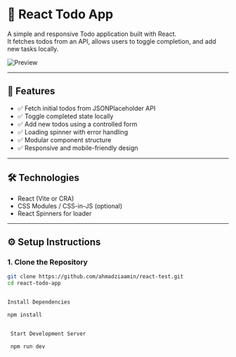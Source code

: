 # 📝 React Todo App

A simple and responsive Todo application built with React.  
It fetches todos from an API, allows users to toggle completion, and add new tasks locally.

![Preview](https://via.placeholder.com/800x300?text=React+Todo+App+Preview)

---

## 🚀 Features

- ✅ Fetch initial todos from JSONPlaceholder API
- ✅ Toggle completed state locally
- ✅ Add new todos using a controlled form
- ✅ Loading spinner with error handling
- ✅ Modular component structure
- ✅ Responsive and mobile-friendly design

---

## 🛠️ Technologies

- React (Vite or CRA)
- CSS Modules / CSS-in-JS (optional)
- React Spinners for loader

---

## ⚙️ Setup Instructions

### 1. Clone the Repository

```bash
git clone https://github.com/ahmadziaamin/react-test.git
cd react-todo-app


Install Dependencies

npm install


 Start Development Server

 npm run dev